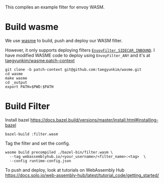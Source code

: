 This compiles an example filter for envoy WASM.

# Build wasme
We use [wasme](https://github.com/solo-io/wasme) to build, push and deploy
our WASM filter.

However, it only supports deploying filters [`EnvoyFilter_SIDECAR_INBOUND`](https://pkg.go.dev/istio.io/api@v0.0.0-20191109011911-e51134872853/networking/v1alpha3?tab=doc#EnvoyFilter_PatchContext).
I have modified WASME code to deploy using `EnvoyFilter_ANY` and it's at [taegyunkim/wasme:patch-context](https://github.com/taegyunkim/wasme/tree/patch-context)

```
git clone -b patch-context git@github.com:taegyunkim/wasme.git
cd wasme
make wasme
cd _output
export PATH=$PWD:$PATH
```

# Build Filter
Install bazel https://docs.bazel.build/versions/master/install.html#installing-bazel
```
bazel-build :filter.wasm
```

Tag the filter and set the config.
```
wasme build precompiled ./bazel-bin/filter.wasm \
  --tag webassemblyhub.io/<your_username>/<filter_name>:<tag>  \
  --config runtime-config.json
```

To push and deploy, look at tutorials on WebAssembly Hub
https://docs.solo.io/web-assembly-hub/latest/tutorial_code/getting_started/
